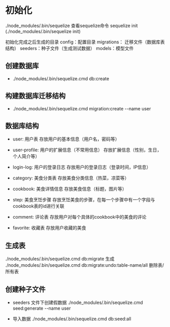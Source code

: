 # 初始化

  ./node_modules/.bin/sequelize  查看sequelize命令
  sequelize init (./node_modules/.bin/sequelize init)

  初始化完成之后生成的目录
  config：配置目录
  migrations： 迁移文件（数据库表结构）
  seeders：种子文件（生成测试数据）
  models：模型文件

## 创建数据库

- ./node_modules/.bin/sequelize.cmd db:create

## 构建数据库迁移结构

- ./node_modules/.bin/sequelize.cmd migration:create --name user

## 数据库结构

- user: 用户表
存放用户的基本信息（用户名，密码等）

- user-profile: 用户的扩展信息（不常用信息）
存放扩展信息（性别，生日，个人简介等）

- login-log: 用户的登录日志
存放用户的登录日志（登录时间，IP信息）

- category: 美食分类表
存放美食分类信息（热菜，凉菜等）

- cookbook: 美食详情信息
存放美食信息（标题，图片等）

- step: 美食烹饪步骤
存放烹饪美食的步骤，在每一个步骤中有一个字段与cookbook表的id进行关联

- comment: 评论表
存放用户对每个具体的cookbook中的美食的评论

- favorite: 收藏表
存放用户收藏的美食

## 生成表

./node_modules/.bin/sequelize.cmd db:migrate 生成
./node_modules/.bin/sequelize.cmd db:migrate:undo:table-name/all  删除表/所有表

## 创建种子文件

- seeders 文件下创建假数据
./node_modules/.bin/sequelize.cmd seed:generate --name  user

- 导入数据
./node_modules/.bin/sequelize.cmd db:seed:all
